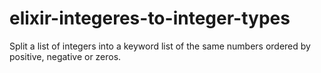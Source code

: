 # elixir-integeres-to-integer-types
Split a list of integers into a keyword list of the same numbers ordered by positive, negative or zeros.
